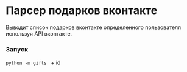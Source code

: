 # Парсер подарков вконтакте

Выводит список подарков вконтакте определенного пользователя используя API вконтакте.

### Запуск
`python -m gifts ` + id

